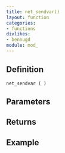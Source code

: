 ```yaml
---
title: net_sendvar()
layout: function
categories:
- functions
divlikes:
- bennugd
module: mod_
---
```


## Definition

    net_sendvar ( )

## Parameters

## Returns

## Example
